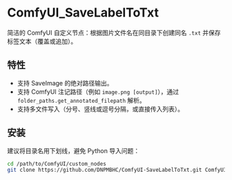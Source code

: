 # ComfyUI_SaveLabelToTxt

简洁的 ComfyUI 自定义节点：根据图片文件名在同目录下创建同名 `.txt` 并保存标签文本（覆盖或追加）。

## 特性
- 支持 SaveImage 的绝对路径输出。
- 支持 ComfyUI 注记路径（例如 `image.png [output]`），通过 `folder_paths.get_annotated_filepath` 解析。
- 支持多文件写入（分号、竖线或逗号分隔，或直接传入列表）。

## 安装
建议将目录名用下划线，避免 Python 导入问题：

```bash
cd /path/to/ComfyUI/custom_nodes
git clone https://github.com/DNPMBHC/ComfyUI-SaveLabelToTxt.git ComfyUI_SaveLabelToTxt
